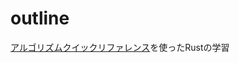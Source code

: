 # outline

[アルゴリズムクイックリファレンス](https://www.amazon.co.jp/%E3%82%A2%E3%83%AB%E3%82%B4%E3%83%AA%E3%82%BA%E3%83%A0%E3%82%AF%E3%82%A4%E3%83%83%E3%82%AF%E3%83%AA%E3%83%95%E3%82%A1%E3%83%AC%E3%83%B3%E3%82%B9-%E7%AC%AC2%E7%89%88-George-T-Heineman/dp/4873117852/ref=sr_1_1?adgrpid=128632534265&dib=eyJ2IjoiMSJ9.c2nNcrpPGEUx7Qndmdyhr_mAgPUhEqjItGTcYdXeuIebOkwU0reX_hZg05POlSM7GPqM_R94g8YBqrWRVCpET7iFmIUZipiZon5zI-MJxokkFcae0g4vMFj6hPNput2S2D2GiynkSyGFdpePWCeb0uILEmTAqM5xSINzk0WrDwF5DPhSWLgenY5odGFqJ6FqSBJtl0eNOn_OqXUYITkeIQ.oeuAbG4e1MCqUYT9YDbr8FBypiBSRElm14A6c1HbCns&dib_tag=se&gclid=CjwKCAiA29auBhBxEiwAnKcSqoSfwsOMG9QM85i1TASRjMiQ04W7hUZ4LsOiAyW0SA1cOQij3si1gRoCNowQAvD_BwE&hvadid=678966717495&hvdev=c&hvlocphy=9053307&hvnetw=g&hvqmt=e&hvrand=1086783047587541508&hvtargid=kwd-332397564940&hydadcr=4078_13378631&jp-ad-ap=0&keywords=%E3%82%A2%E3%83%AB%E3%82%B4%E3%83%AA%E3%82%BA%E3%83%A0%E3%82%AF%E3%82%A4%E3%83%83%E3%82%AF%E3%83%AA%E3%83%95%E3%82%A1%E3%83%AC%E3%83%B3%E3%82%B9&qid=1708576702&s=books&sr=1-1)を使ったRustの学習